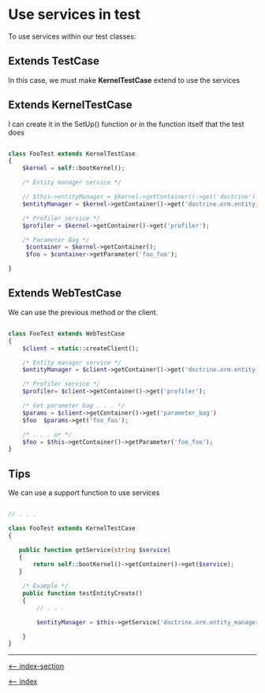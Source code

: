 # Use services in test

To use services within our test classes:

## Extends TestCase

In this case, we must make **KernelTestCase** extend to use the services

## Extends KernelTestCase

I can create it in the SetUp() function or in the function itself that the test does

```php

class FooTest extends KernelTestCase
{
    $kernel = self::bootKernel();

    /* Entity manager service */

    // $this->entityManager = $kernel->getContainer()->get('doctrine')->getManager();
    $entityManager = $kernel->getContainer()->get('doctrine.orm.entity_manager');

    /* Profiler service */
    $profiler = $kernel->getContainer()->get('profiler');

    /* Parameter Bag */
     $container = $kernel->getContainer();
     $foo = $container->getParameter('foo_foo');

}

```

## Extends WebTestCase

We can use the previous method or the client.

```php

class FooTest extends WebTestCase
{
    $client = static::createClient();

    /* Entity manager service */
    $entityManager = $client->getContainer()->get('doctrine.orm.entity_manager');

    /* Profiler service */
    $profiler= $client->getContainer()->get('profiler');

    /* Get parameter bag . . . */
    $params = $client->getContainer()->get('parameter_bag')
    $foo  $params->get('foo_foo');

    /* . . . or */
    $foo = $this->getContainer()->getParameter('foo_foo');
}

```

## Tips

We can use a support function to use services

```php

// . . .

class FooTest extends KernelTestCase
{

   public function getService(string $service)
   {
       return self::bootKernel()->getContainer()->get($service);
   }

    /* Example */
    public function testEntityCreate()
    {
        // . . .

        $entityManager = $this->getService('doctrine.orm.entity_manager');

    }
}

```

---

[<-- index-section](/testing/index.md)

[<-- index](/README.md)


